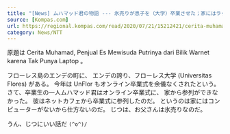 ```yaml
---
title: "[News] ムハマッド君の物語 --- 氷売りが息子を（大学）卒業させた；家にはラップトップなどないから、彼は卒業式にはネットカフェから参列した（Kompas 紙） "
source: [Kompas.com]
url: https://regional.kompas.com/read/2020/07/21/15212421/cerita-muhamad-penjual-es-mewisuda-putrinya-dari-bilik-warnet-karena-tak?utm_source=dlvr.it&utm_medium=twitter
category: News/NTT
---
```


 原題は Cerita Muhamad, Penjual Es Mewisuda Putrinya dari Bilik Warnet karena Tak Punya Laptop 。

 フローレス島のエンデの町に、
エンデの誇り、フローレス大学 (Universitas Flores) がある。
今年は UnFlor もオンライン卒業式を余儀なくされたという。
さて、卒業生の一人ムハマッド君はオンライン卒業式に、
家から参列ができなかった。
彼はネットカフェから卒業式に参列したのだ。
というのは家にはコンピューターがないから仕方ないのだ。
じつは、お父さんは氷売りなのだ。

 うん、じつにいい話だ `(^o^)/`

